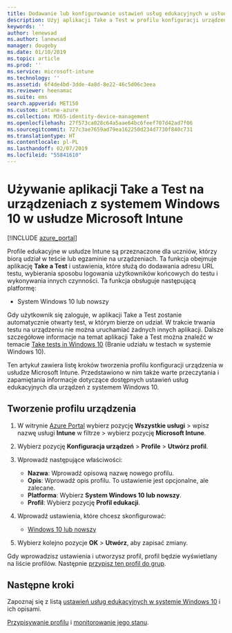 ```yaml
---
title: Dodawanie lub konfigurowanie ustawień usług edukacyjnych w usłudze Microsoft Intune — Azure | Microsoft Docs
description: Użyj aplikacji Take a Test w profilu konfiguracji urządzenia na urządzeniach z systemem Windows 10 lub nowszym w usłudze Microsoft Intune. Utwórz profil konfiguracji, używając ustawień usług edukacyjnych, i wprowadź adres URL aplikacji obsługującej testy, wybierz sposób logowania użytkowników, monitoruj ekran podczas testu oraz zezwalaj na sugestie tekstowe podczas testu lub blokuj je.
keywords: ''
author: lenewsad
ms.author: lanewsad
manager: dougeby
ms.date: 01/10/2019
ms.topic: article
ms.prod: ''
ms.service: microsoft-intune
ms.technology: ''
ms.assetid: 6f4de4bd-3dde-4a8d-8e22-46c5d06c3eea
ms.reviewer: heenamac
ms.suite: ems
search.appverid: MET150
ms.custom: intune-azure
ms.collection: M365-identity-device-management
ms.openlocfilehash: 27f573ca028c64a5aae64bc6feef707d42ad7f06
ms.sourcegitcommit: 727c3ae7659ad79ea162250d234d7730f840c731
ms.translationtype: HT
ms.contentlocale: pl-PL
ms.lasthandoff: 02/07/2019
ms.locfileid: "55841610"
---
```

# <a name="use-the-take-a-test-app-on-windows-10-devices-in-microsoft-intune"></a>Używanie aplikacji Take a Test na urządzeniach z systemem Windows 10 w usłudze Microsoft Intune

[!INCLUDE [azure_portal](./includes/azure_portal.md)]

Profile edukacyjne w usłudze Intune są przeznaczone dla uczniów, którzy biorą udział w teście lub egzaminie na urządzeniach. Ta funkcja obejmuje aplikację **Take a Test** i ustawienia, które służą do dodawania adresu URL testu, wybierania sposobu logowania użytkowników końcowych do testu i wykonywania innych czynności. Ta funkcja obsługuje następującą platformę:

- System Windows 10 lub nowszy

Gdy użytkownik się zaloguje, w aplikacji Take a Test zostanie automatycznie otwarty test, w którym bierze on udział. W trakcie trwania testu na urządzeniu nie można uruchamiać żadnych innych aplikacji. Dalsze szczegółowe informacje na temat aplikacji Take a Test można znaleźć w temacie [Take tests in Windows 10](https://docs.microsoft.com/education/windows/take-tests-in-windows-10) (Branie udziału w testach w systemie Windows 10).

Ten artykuł zawiera listę kroków tworzenia profilu konfiguracji urządzenia w usłudze Microsoft Intune. Przedstawiono w nim także warte przeczytania i zapamiętania informacje dotyczące dostępnych ustawień usług edukacyjnych dla urządzeń z systemem Windows 10.

## <a name="create-a-device-profile"></a>Tworzenie profilu urządzenia

1. W witrynie [Azure Portal](https://portal.azure.com) wybierz pozycję **Wszystkie usługi** > wpisz nazwę usługi **Intune** w filtrze > wybierz pozycję **Microsoft Intune**.
2. Wybierz pozycję **Konfiguracja urządzeń** > **Profile** > **Utwórz profil**.
3. Wprowadź następujące właściwości:

    - **Nazwa**: Wprowadź opisową nazwę nowego profilu.
    - **Opis**: Wprowadź opis profilu. To ustawienie jest opcjonalne, ale zalecane.
    - **Platforma**: Wybierz **System Windows 10 lub nowszy**.
    - **Profil**: Wybierz pozycję **Profil edukacji**.

4. Wprowadź ustawienia, które chcesz skonfigurować:

    - [Windows 10 lub nowszy](education-settings-windows.md)

5. Wybierz kolejno pozycje **OK** > **Utwórz**, aby zapisać zmiany.

Gdy wprowadzisz ustawienia i utworzysz profil, profil będzie wyświetlany na liście profilów. Następnie [przypisz ten profil do grup](device-profile-assign.md).

## <a name="next-steps"></a>Następne kroki

Zapoznaj się z listą [ustawień usług edukacyjnych w systemie Windows 10](education-settings-windows.md) i ich opisami.

[Przypisywanie profilu](device-profile-assign.md) i [monitorowanie jego stanu](device-profile-monitor.md).
